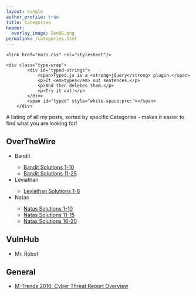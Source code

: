 ```yaml
---
layout: single
author_profile: true
title: Categories
header:
  overlay_image: ZenBG.png
permalink: /categories.html
---
```


<script>
    $(function(){
        $("#typed").typed({
            // strings: ["Typed.js is a <strong>jQuery</strong> plugin.", "It <em>types</em> out sentences.", "And then deletes them.", "Try it out!"],
            stringsElement: $('#typed-strings'),
            typeSpeed: 30,
            backDelay: 500,
            loop: false,
            contentType: 'html', // or text
            // defaults to false for infinite loop
            loopCount: false,
            callback: function(){ foo(); },
            resetCallback: function() { newTyped(); }
        });
        $(".reset").click(function(){
            $("#typed").typed('reset');
        });
    });
    function newTyped(){ /* A new typed object */ }
    function foo(){ console.log("Callback"); }
    </script>
    <link href="main.css" rel="stylesheet"/>
    
    <div class="type-wrap">
            <div id="typed-strings">
                <span>Typed.js is a <strong>jQuery</strong> plugin.</span>
                <p>It <em>types</em> out sentences.</p>
                <p>And then deletes them.</p>
                <p>Try it out!</p>
            </div>
            <span id="typed" style="white-space:pre;"></span>
        </div>

A listing of all my posts, sorted by specific Categories - makes it easier to find what you are looking for!

<h2>OverTheWire</h2>
<ul>

<li>Bandit</li>
<ul>
<li><a href="https://jhalon.github.io/over-the-wire-bandit1/">Bandit Solutions 1-10</a></li>
<li><a href="https://jhalon.github.io/over-the-wire-bandit2/">Bandit Solutions 11-25</a></li>
</ul>

<li>Leviathan</li>
<ul>
<li><a href="https://jhalon.github.io/over-the-wire-leviathan/">Leviathan Solutions 1-8</a></li>
</ul>

<li>Natas</li>
<ul>
<li><a href="https://jhalon.github.io/over-the-wire-natas1/">Natas Solutions 1-10</a></li>
<li><a href="https://jhalon.github.io/over-the-wire-natas2/">Natas Solutions 11-15</a></li>
<li><a href="https://jhalon.github.io/over-the-wire-natas3/">Natas Solutions 16-20</a></li>
</ul>

</ul>

<h2>VulnHub</h2>
<ul>
<li>Mr. Robot</li>
</ul>

<h2>General</h2>
<ul>
<li><a href="https://jhalon.github.io/m-trends-fireeye-report-overview/">M-Trends 2016: Cyber Threat Report Overview</a></li>
</ul>
